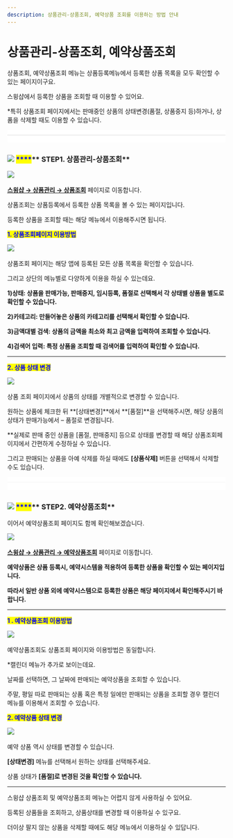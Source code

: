 ```yaml
---
description: 상품관리-상품조회, 예약상품 조회를 이용하는 방법 안내
---
```


# 상품관리-상품조회, 예약상품조회

상품조회, 예약상품조회 메뉴는 상품등록메뉴에서 등록한 상품 목록을 모두 확인할 수 있는 페이지이구요.

스윙샵에서 등록한 상품을 조회할 때 이용할 수 있어요.

\*특히 상품조회 페이지에서는 판매중인 상품의 상태변경(품절, 상품중지 등)하거나,  상품을 삭제할 때도 이용할 수 있습니다.&#x20;

![](<../../.gitbook/assets/구분선 (1) (1).PNG>)

### ![](https://wp.swing2app.co.kr/wp-content/uploads/2020/04/%EB%8B%A8%EB%9D%BD1-1.png) <mark style="color:blue;">****</mark>** STEP1. 상품관리-상품조회**

![](https://wp.swing2app.co.kr/wp-content/uploads/2018/11/%EC%83%81%ED%92%88%EC%A1%B0%ED%9A%8C1-1.png)

[**스윙샵 → 상품관리 → 상품조회**](http://www.swing2app.co.kr/view/store\_product\_list) 페이지로 이동합니다.

상품조회는 상품등록에서 등록한 상품 목록을 볼 수 있는 페이지입니다.

등록한 상품을 조회할 때는 해당 메뉴에서 이용해주시면 됩니다.&#x20;



<mark style="color:blue;">**1. 상품조회페이지 이용방법**</mark>

![](https://wp.swing2app.co.kr/wp-content/uploads/2018/11/%EC%83%81%ED%92%88%EC%A1%B0%ED%9A%8C2.png)

상품조회 페이지는 해당 앱에 등록된 모든 상품 목록을 확인할 수 있습니다.

그리고 상단의 메뉴별로 다양하게 이용을 하실 수 있는데요.

**1)상태: 상품을 판매가능, 판매중지, 임시등록, 품절로 선택해서 각 상태별 상품을 별도로 확인할 수 있습니다.**

**2)카테고리: 만들어놓은 상품의 카테고리를 선택해서 확인할 수 있습니다.**

**3)금액대별 검색: 상품의 금액을 최소와 최고 금액을 입력하여 조회할 수 있습니다.**

**4)검색어 입력: 특정 상품을 조회할 때 검색어를 입력하여 확인할 수 있습니다.**

****

<mark style="color:blue;">**2. 상품 상태 변경**</mark>

![](https://wp.swing2app.co.kr/wp-content/uploads/2018/11/%EC%83%81%ED%92%88%EC%A1%B0%ED%9A%8C3.png)

상품 조회 페이지에서 상품의 상태를 개별적으로 변경할 수 있습니다.

원하는 상품에 체크한 뒤 **\[상태변경]**에서 **\[품절]**을 선택해주시면, 해당 상품의 상태가 판매가능에서 – 품절로 변경됩니다.

\*\*실제로 판매 중인 상품을 \[품절, 판매중지] 등으로 상태를 변경할 때 해당 상품조회페이지에서 간편하게 수정하실 수 있습니다.

그리고 판매되는 상품을 아예 삭제를 하실 때에도 **\[상품삭제]** 버튼을 선택해서 삭제할 수도 있습니다.&#x20;

![](<../../.gitbook/assets/구분선 (1) (1).PNG>)

### <mark style="color:blue;"></mark>![](https://wp.swing2app.co.kr/wp-content/uploads/2020/04/%EB%8B%A8%EB%9D%BD1-1.png) <mark style="color:blue;">****</mark>** STEP2. 예약상품조회**

이어서 예약상품조회 페이지도 함께 확인해보겠습니다.

![](https://wp.swing2app.co.kr/wp-content/uploads/2018/11/%EC%83%81%ED%92%88%EC%A1%B0%ED%9A%8C2-1.png)

[**스윙샵 → 상품관리 → 예약상품조회**](http://www.swing2app.co.kr/view/store\_product\_booking\_list) 페이지로 이동합니다.

**예약상품은 상품 등록시, 예약시스템을 적용하여 등록한 상품을 확인할 수 있는 페이지입니다.**

**따라서 일반 상품 외에 예약시스템으로 등록한 상품은 해당 페이지에서 확인해주시기 바랍니다.**

****

<mark style="color:blue;">**1 . 예약상품조회 이용방법**</mark>

![](https://wp.swing2app.co.kr/wp-content/uploads/2018/11/%EC%98%88%EC%95%BD%EC%83%81%ED%92%88%EC%A1%B0%ED%9A%8C2.png)

예약상품조회도 상품조회 페이지와 이용방법은 동일합니다.

\*캘린더 메뉴가 추가로 보이는데요.

날짜를 선택하면, 그 날짜에 판매되는 예약상품을 조회할 수 있습니다.

주말, 평일 따로 판매되는 상품 혹은 특정 일에만 판매되는 상품을 조회할 경우 캘린더 메뉴를 이용해서 조회할 수 있습니다.



<mark style="color:blue;">**2. 예약상품 상태 변경**</mark>

![](https://wp.swing2app.co.kr/wp-content/uploads/2018/11/%EC%98%88%EC%95%BD%EC%83%81%ED%92%88%EC%A1%B0%ED%9A%8C3.png)

예약 상품 역시 상태를 변경할 수 있습니다.

**\[상태변경]** 메뉴를 선택해서 원하는 상태를 선택해주세요.

상품 상태가 **\[품절]**로 변경된 것을 확인할 수 있습니다**.**

****

스윙샵 상품조회 및 예약상품조회 메뉴는 어렵지 않게 사용하실 수 있어요.

등록된 상품들을 조회하고, 상품상태를 변경할 때 이용하실 수 있구요.

더이상 팔지 않는 상품을 삭제할 때에도 해당 메뉴에서 이용하실 수 있답니다.&#x20;
